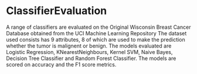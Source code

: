 # ClassifierEvaluation
A range of classifiers are evaluated on the Original Wisconsin Breast Cancer Database obtained from the UCI Machine Learning Repository
The dataset used consists has 9 attributes, 8 of which are used to make the prediction whether the tumor is malignent or benign.
The models evaluated are Logistic Regression, KNearestNeighbours, Kernel SVM, Naive Bayes, Decision Tree Classifier and Random Forest Classifier.
The models are scored on accuracy and the F1 score metrics.
